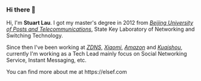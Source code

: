 ### Hi there 👋

<!--
**stuartlau/stuartlau** is a ✨ _special_ ✨ repository because its `README.md` (this file) appears on your GitHub profile.

Here are some ideas to get you started:

- 🔭 I’m currently working on ...
- 🌱 I’m currently learning ...
- 👯 I’m looking to collaborate on ...
- 🤔 I’m looking for help with ...
- 💬 Ask me about ...
- 📫 How to reach me: ...
- 😄 Pronouns: ...
- ⚡ Fun fact: ...
-->
<div class="en post-container">
    <p>Hi, I'm <strong>Stuart Lau</strong>. I
        got my master's degree in 2012
        from <a href="https://www.bupt.edu.cn/"><i>Beijing University of Posts and
            Telecommunications</i></a>, State Key Laboratory of Networking and Switching
        Technology. </p>
    <p>Since then I've been working at
        <a href="https://www.zdns.cn/"><i>ZDNS</i></a>,
        <a href="https://www.mi.com/en/index.html"><i>Xiaomi</i></a>,
        <a href="https://www.amazon.com/"><i>Amazon</i></a> and
        <a href="https://www.kuaishou.com/"><i>Kuaishou</i></a>,
            currently I'm working as a Tech Lead mainly focus on Social Networking Service, Instant Messaging, etc.</p>
</div>
You can find more about me at  https://elsef.com

